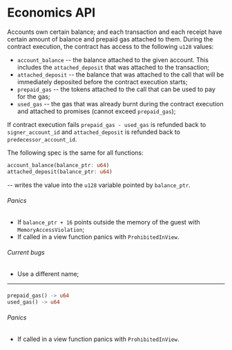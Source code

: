 # Economics API

Accounts own certain balance; and each transaction and each receipt have certain amount of balance and prepaid gas
attached to them.
During the contract execution, the contract has access to the following `u128` values:

- `account_balance` -- the balance attached to the given account. This includes the `attached_deposit` that was attached
  to the transaction;
- `attached_deposit` -- the balance that was attached to the call that will be immediately deposited before
  the contract execution starts;
- `prepaid_gas` -- the tokens attached to the call that can be used to pay for the gas;
- `used_gas` -- the gas that was already burnt during the contract execution and attached to promises (cannot exceed `prepaid_gas`);

If contract execution fails `prepaid_gas - used_gas` is refunded back to `signer_account_id` and `attached_deposit`
is refunded back to `predecessor_account_id`.

The following spec is the same for all functions:

```rust
account_balance(balance_ptr: u64)
attached_deposit(balance_ptr: u64)

```

-- writes the value into the `u128` variable pointed by `balance_ptr`.

###### Panics

- If `balance_ptr + 16` points outside the memory of the guest with `MemoryAccessViolation`;
- If called in a view function panics with `ProhibitedInView`.

###### Current bugs

- Use a different name;

---

####

```rust
prepaid_gas() -> u64
used_gas() -> u64
```

###### Panics

- If called in a view function panics with `ProhibitedInView`.
